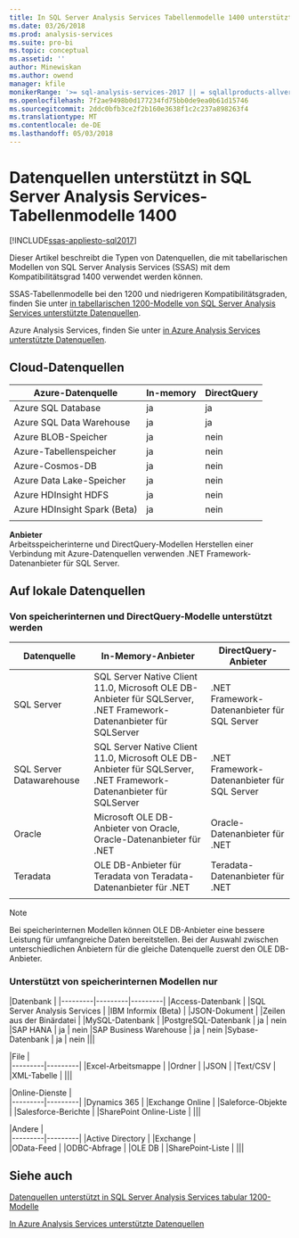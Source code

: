 ```yaml
---
title: In SQL Server Analysis Services Tabellenmodelle 1400 unterstützte Datenquellen | Microsoft Docs
ms.date: 03/26/2018
ms.prod: analysis-services
ms.suite: pro-bi
ms.topic: conceptual
ms.assetid: ''
author: Minewiskan
ms.author: owend
manager: kfile
monikerRange: '>= sql-analysis-services-2017 || = sqlallproducts-allversions'
ms.openlocfilehash: 7f2ae9498b0d177234fd75bb0de9ea0b61d15746
ms.sourcegitcommit: 2ddc0bfb3ce2f2b160e3638f1c2c237a898263f4
ms.translationtype: MT
ms.contentlocale: de-DE
ms.lasthandoff: 05/03/2018
---
```

# <a name="data-sources-supported-in-sql-server-analysis-services-tabular-1400-models"></a>Datenquellen unterstützt in SQL Server Analysis Services-Tabellenmodelle 1400

[!INCLUDE[ssas-appliesto-sql2017](../../includes/ssas-appliesto-sql2017.md)]

Dieser Artikel beschreibt die Typen von Datenquellen, die mit tabellarischen Modellen von SQL Server Analysis Services (SSAS) mit dem Kompatibilitätsgrad 1400 verwendet werden können. 

SSAS-Tabellenmodelle bei den 1200 und niedrigeren Kompatibilitätsgraden, finden Sie unter [in tabellarischen 1200-Modelle von SQL Server Analysis Services unterstützte Datenquellen](data-sources-supported-ssas-tabular.md).

Azure Analysis Services, finden Sie unter [in Azure Analysis Services unterstützte Datenquellen](https://docs.microsoft.com/azure/analysis-services/analysis-services-datasource).


## <a name="cloud-data-sources"></a>Cloud-Datenquellen

|Azure-Datenquelle  |In-memory  |DirectQuery  |
|---------|---------|---------|
|Azure SQL Database     |   ja      |    ja      |
|Azure SQL Data Warehouse     |   ja      |   ja       |
|Azure BLOB-Speicher     |   ja       |    nein      |
|Azure-Tabellenspeicher    |   ja       |    nein      |
|Azure-Cosmos-DB      |  ja        |  nein        |
|Azure Data Lake-Speicher     |   ja       |    nein      |
|Azure HDInsight HDFS     |     ja     |   nein       |
|Azure HDInsight Spark (Beta)     |   ja       |   nein       |
||||

**Anbieter**   
Arbeitsspeicherinterne und DirectQuery-Modellen Herstellen einer Verbindung mit Azure-Datenquellen verwenden .NET Framework-Datenanbieter für SQL Server.

## <a name="on-premises-data-sources"></a>Auf lokale Datenquellen

### <a name="supported-by-in-memory-and-directquery-models"></a>Von speicherinternen und DirectQuery-Modelle unterstützt werden

|Datenquelle | In-Memory-Anbieter | DirectQuery-Anbieter |
|  --- | --- | --- |
| SQL Server |SQL Server Native Client 11.0, Microsoft OLE DB-Anbieter für SQLServer, .NET Framework-Datenanbieter für SQLServer | .NET Framework-Datenanbieter für SQL Server |
| SQL Server Datawarehouse |SQL Server Native Client 11.0, Microsoft OLE DB-Anbieter für SQLServer, .NET Framework-Datenanbieter für SQLServer | .NET Framework-Datenanbieter für SQL Server |
| Oracle |Microsoft OLE DB-Anbieter von Oracle, Oracle-Datenanbieter für .NET |Oracle-Datenanbieter für .NET | |
| Teradata |OLE DB-Anbieter für Teradata von Teradata-Datenanbieter für .NET |Teradata-Datenanbieter für .NET | |
| | | |

> [!NOTE]
> Bei speicherinternen Modellen können OLE DB-Anbieter eine bessere Leistung für umfangreiche Daten bereitstellen. Bei der Auswahl zwischen unterschiedlichen Anbietern für die gleiche Datenquelle zuerst den OLE DB-Anbieter.  

### <a name="supported-by-in-memory-models-only"></a>Unterstützt von speicherinternen Modellen nur

|Datenbank  |
|---------|---------|---------|
|Access-Datenbank     | 
|SQL Server Analysis Services     | 
|IBM Informix (Beta) | 
|JSON-Dokument     | 
|Zeilen aus der Binärdatei     | 
|MySQL-Datenbank     | 
|PostgreSQL-Datenbank    | ja | nein
|SAP HANA   | ja | nein
|SAP Business Warehouse    | ja | nein
|Sybase-Datenbank     | ja | nein
|||

|File  |  
|---------|---------|
|Excel-Arbeitsmappe     |
|Ordner     | 
|JSON | 
|Text/CSV    | 
|XML-Tabelle    | 
|||

|Online-Dienste  |  
|---------|---------|
|Dynamics 365      |
|Exchange Online     |
|Saleforce-Objekte    | 
|Salesforce-Berichte     |
|SharePoint Online-Liste     |
|||

|Andere  |  
|---------|---------|
|Active Directory      | 
|Exchange     |  
|OData-Feed     | 
|ODBC-Abfrage     | 
|OLE DB  | 
|SharePoint-Liste | 
|||

## <a name="see-also"></a>Siehe auch

[Datenquellen unterstützt in SQL Server Analysis Services tabular 1200-Modelle](data-sources-supported-ssas-tabular.md)

[In Azure Analysis Services unterstützte Datenquellen](https://docs.microsoft.com/azure/analysis-services/analysis-services-datasource)   

